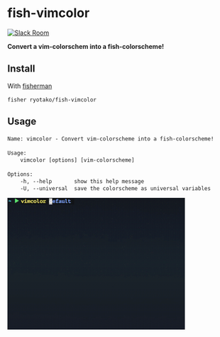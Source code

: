# fish-vimcolor

[![Slack Room][slack-badge]][slack-link]

**Convert a vim-colorschem into a fish-colorscheme!**

## Install

With [fisherman]

```
fisher ryotako/fish-vimcolor
```

## Usage

```fish
Name: vimcolor - Convert vim-colorscheme into a fish-colorscheme!

Usage:
    vimcolor [options] [vim-colorscheme]

Options:
    -h, --help       show this help message
    -U, --universal  save the colorscheme as universal variables
```

<img src=./demo.gif width=400px>

[slack-link]: https://fisherman-wharf.herokuapp.com
[slack-badge]: https://fisherman-wharf.herokuapp.com/badge.svg
[fisherman]: https://github.com/fisherman/fisherman
